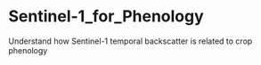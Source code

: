 # Sentinel-1_for_Phenology
Understand how Sentinel-1 temporal backscatter is related to crop phenology
